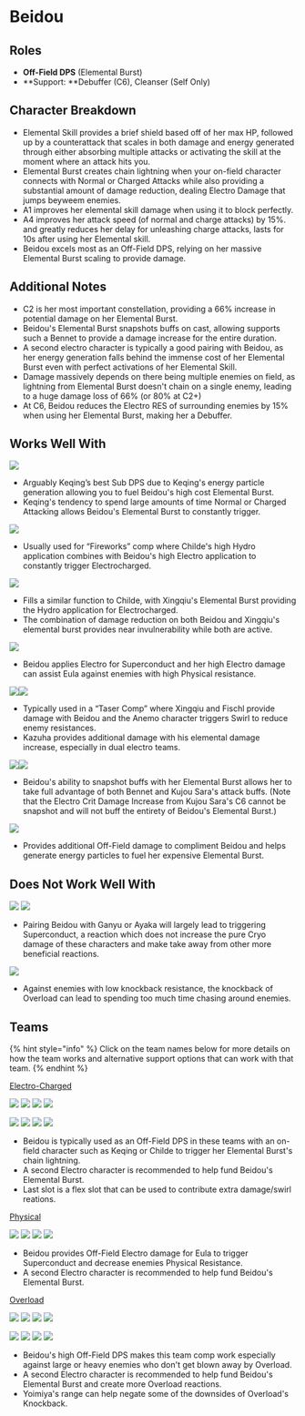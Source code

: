 # Beidou

## Roles

* **Off-Field DPS** (Elemental Burst)
* \*\*Support: \*\*Debuffer (C6), Cleanser (Self Only)

## Character Breakdown

* Elemental Skill provides a brief shield based off of her max HP, followed up by a counterattack that scales in both damage and energy generated through either absorbing multiple attacks or activating the skill at the moment where an attack hits you.
* Elemental Burst creates chain lightning when your on-field character connects with Normal or Charged Attacks while also providing a substantial amount of damage reduction, dealing Electro Damage that jumps beyweem enemies.
* A1 improves her elemental skill damage when using it to block perfectly.
* A4 improves her attack speed (of normal and charge attacks) by 15%. and greatly reduces her delay for unleashing charge attacks, lasts for 10s after using her Elemental skill.
* Beidou excels most as an Off-Field DPS, relying on her massive Elemental Burst scaling to provide damage.

## Additional Notes

* C2 is her most important constellation, providing a 66% increase in potential damage on her Elemental Burst.
* Beidou's Elemental Burst snapshots buffs on cast, allowing supports such a Bennet to provide a damage increase for the entire duration.
* A second electro character is typically a good pairing with Beidou, as her energy generation falls behind the immense cost of her Elemental Burst even with perfect activations of her Elemental Skill.
* Damage massively depends on there being multiple enemies on field, as lightning from Elemental Burst doesn't chain on a single enemy, leading to a huge damage loss of 66% (or 80% at C2+)
* At C6, Beidou reduces the Electro RES of surrounding enemies by 15% when using her Elemental Burst, making her a Debuffer.

## Works Well With

![](../../.gitbook/assets/UI\_AvatarIcon\_Keqing.png)

* Arguably Keqing’s best Sub DPS due to Keqing's energy particle generation allowing you to fuel Beidou's high cost Elemental Burst.
* Keqing's tendency to spend large amounts of time Normal or Charged Attacking allows Beidou's Elemental Burst to constantly trigger.

![](../../.gitbook/assets/UI\_AvatarIcon\_Tartaglia.png)

* Usually used for “Fireworks” comp where Childe's high Hydro application combines with Beidou's high Electro application to constantly trigger Electrocharged.

![](../../.gitbook/assets/UI\_AvatarIcon\_Xingqiu.png)

* Fills a similar function to Childe, with Xingqiu's Elemental Burst providing the Hydro application for Electrocharged.
* The combination of damage reduction on both Beidou and Xingqiu's elemental burst provides near invulnerability while both are active.

![](../../.gitbook/assets/UI\_AvatarIcon\_Eula.png)

* Beidou applies Electro for Superconduct and her high Electro damage can assist Eula against enemies with high Physical resistance.

![](broken-reference)![](broken-reference)

* Typically used in a “Taser Comp” where Xingqiu and Fischl provide damage with Beidou and the Anemo character triggers Swirl to reduce enemy resistances.
* Kazuha provides additional damage with his elemental damage increase, especially in dual electro teams.

![](../../.gitbook/assets/UI\_AvatarIcon\_Bennett.png)![](../../.gitbook/assets/UI\_AvatarIcon\_Sara.png)

* Beidou's ability to snapshot buffs with her Elemental Burst allows her to take full advantage of both Bennet and Kujou Sara's attack buffs. (Note that the Electro Crit Damage Increase from Kujou Sara's C6 cannot be snapshot and will not buff the entirety of Beidou's Elemental Burst.)

![](../../.gitbook/assets/UI\_AvatarIcon\_Fischl.png)

* Provides additional Off-Field damage to compliment Beidou and helps generate energy particles to fuel her expensive Elemental Burst.

## Does Not Work Well With

![](../../.gitbook/assets/UI\_AvatarIcon\_Ganyu.png) ![](../../.gitbook/assets/UI\_AvatarIcon\_Ayaka.png)

* Pairing Beidou with Ganyu or Ayaka will largely lead to triggering Superconduct, a reaction which does not increase the pure Cryo damage of these characters and make take away from other more beneficial reactions.

![](../../.gitbook/assets/Element\_Pyro.webp)

* Against enemies with low knockback resistance, the knockback of Overload can lead to spending too much time chasing around enemies.

## Teams

{% hint style="info" %}
Click on the team names below for more details on how the team works and alternative support options that can work with that team.
{% endhint %}

[Electro-Charged](../../teams/electro-charged.md)

![](../../.gitbook/assets/UI\_AvatarIcon\_Keqing.png) ![](../../.gitbook/assets/UI\_AvatarIcon\_Xingqiu.png) ![](../../.gitbook/assets/UI\_AvatarIcon\_Beidou.png) ![](../../.gitbook/assets/UI\_AvatarIcon\_Bennett.png)

![](../../.gitbook/assets/UI\_AvatarIcon\_Tartaglia.png) ![](../../.gitbook/assets/UI\_AvatarIcon\_Beidou.png) ![](../../.gitbook/assets/UI\_AvatarIcon\_Fischl.png) ![](../../.gitbook/assets/UI\_AvatarIcon\_Bennett.png)

* Beidou is typically used as an Off-Field DPS in these teams with an on-field character such as Keqing or Childe to trigger her Elemental Burst's chain lightning.
* A second Electro character is recommended to help fund Beidou's Elemental Burst.
* Last slot is a flex slot that can be used to contribute extra damage/swirl reations.

[Physical](../../teams/physical.md)

![](../../.gitbook/assets/UI\_AvatarIcon\_Eula.png) ![](../../.gitbook/assets/UI\_AvatarIcon\_Fischl.png) ![](../../.gitbook/assets/UI\_AvatarIcon\_Beidou.png) ![](../../.gitbook/assets/UI\_AvatarIcon\_Diona.png)

* Beidou provides Off-Field Electro damage for Eula to trigger Superconduct and decrease enemies Physical Resistance.
* A second Electro character is recommended to help fund Beidou's Elemental Burst.

[Overload](../../teams/overload.md)

![](../../.gitbook/assets/UI\_AvatarIcon\_Bennett.png) ![](../../.gitbook/assets/UI\_AvatarIcon\_Beidou.png) ![](../../.gitbook/assets/UI\_AvatarIcon\_Fischl.png) ![](../../.gitbook/assets/UI\_AvatarIcon\_Xingqiu.png)

![](../../.gitbook/assets/UI\_AvatarIcon\_Yoimiya.png) ![](../../.gitbook/assets/UI\_AvatarIcon\_Beidou.png) ![](../../.gitbook/assets/UI\_AvatarIcon\_Fischl.png) ![](../../.gitbook/assets/UI\_AvatarIcon\_Bennett.png)

* Beidou's high Off-Field DPS makes this team comp work especially against large or heavy enemies who don't get blown away by Overload.
* A second Electro character is recommended to help fund Beidou's Elemental Burst and create more Overload reactions.
* Yoimiya's range can help negate some of the downsides of Overload's Knockback.
